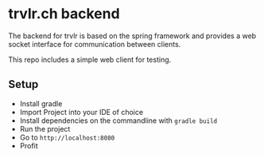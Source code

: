 # trvlr.ch backend

The backend for trvlr is based on the spring framework and provides a web socket interface for communication 
between clients.

This repo includes a simple web client for testing.

## Setup

* Install gradle
* Import Project into your IDE of choice
* Install dependencies on the commandline with `gradle build`
* Run the project 
* Go to `http://localhost:8080`
* Profit
